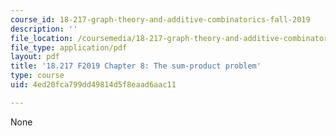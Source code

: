 ```yaml
---
course_id: 18-217-graph-theory-and-additive-combinatorics-fall-2019
description: ''
file_location: /coursemedia/18-217-graph-theory-and-additive-combinatorics-fall-2019/4ed20fca799dd49814d5f8eaad6aac11_MIT18_217F19_ch8.pdf
file_type: application/pdf
layout: pdf
title: '18.217 F2019 Chapter 8: The sum-product problem'
type: course
uid: 4ed20fca799dd49814d5f8eaad6aac11

---
```

None